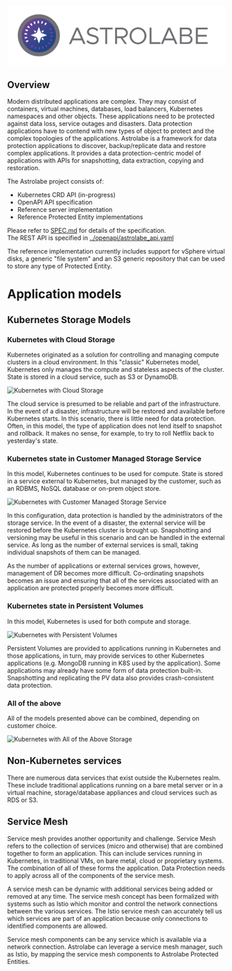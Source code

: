 ![](docs/images/402465-astrolabe-os-logo-FINAL.svg)

## Overview

Modern distributed applications are complex.  They may consist of containers,
virtual machines, databases, load balancers, Kubernetes namespaces and other
objects.  These applications need to be protected against data loss, service
outages and disasters.  Data protection applications have to contend with
new types of object to protect and the complex topologies of the applications.
Astrolabe is a framework for data protection applications to discover,
backup/replicate data and restore complex applications.  It provides a data
protection-centric model of applications with APIs for snapshotting, data 
extraction, copying and restoration.

The Astrolabe project consists of:

* Kubernetes CRD API (in-progress)
* OpenAPI API specification
* Reference server implementation
* Reference Protected Entity implementations

Please refer to [SPEC.md](SPEC.md) for details of the specification.  
The REST API is specified in [../openapi/astrolabe_api.yaml](../openapi/astrolabe_api.yaml)

The reference implementation currently includes support for vSphere virtual disks, a generic "file system" and an S3
generic repository that can be used to store any type of Protected Entity.

# Application models

## Kubernetes Storage Models

### Kubernetes with Cloud Storage
Kubernetes originated as a solution for controlling and managing compute
clusters in a cloud environment.  In this "classic" Kubernetes model, Kubernetes
only manages the compute and stateless aspects of the cluster.  State is stored in
a cloud service, such as S3 or DynamoDB.  

![Kubernetes with Cloud Storage](images/k8sWCloudStorage.svg)


The cloud service is presumed to be reliable
and part of the infrastructure.  In the event of a disaster, infrastructure will be
restored and available before Kubernetes starts.  In this scenario, there is little need
for data protection.  Often, in this model, the type of application does not lend itself
to snapshot and rollback.  It makes no sense, for example, to try to roll Netflix back to
yesterday's state.

### Kubernetes state in Customer Managed Storage Service
In this model, Kubernetes continues to be used for compute.  State is stored in a service
external to Kubernetes, but managed by the customer, such as an RDBMS, NoSQL database or
on-prem object store.

![Kubernetes with Customer Managed Storage Service](images/k8sWCustomerStorage.svg)

In this configuration, data protection is handled by the administrators of the storage service.
In the event of a disaster, the external service will be restored before the Kubernetes cluster
is brought up.  Snapshotting and versioning may be useful in this scenario and can be handled in the external service.  As long
as the number of external services is small, taking individual snapshots of them can be managed.

As the number of applications or external services grows, however, management of DR
becomes more difficult.  Co-ordinating snapshots becomes an issue and ensuring that all of
the services associated with an application are protected properly becomes more difficult.

### Kubernetes state in Persistent Volumes
In this model, Kubernetes is used for both compute and storage.  

![Kubernetes with Persistent Volumes](images/k8sWPVs.svg)

Persistent Volumes are
provided to applications running in Kubernetes and those applications, in turn, may
provide services to other Kubernetes applications (e.g. MongoDB running in K8S used by
the application). Some applications may already have some form of data protection built-in.
Snapshotting and replicating the PV data also provides crash-consistent data protection.

### All of the above

All of the models presented above can be combined, depending on customer choice.

![Kubernetes with All of the Above Storage](images/k8sAll.svg)

## Non-Kubernetes services

There are numerous data services that exist outside the Kubernetes realm.  These include traditional applications
running on a bare metal server or in a virtual machine, storage/database appliances and cloud services
such as RDS or S3.

## Service Mesh

Service mesh provides another opportunity and challenge.  Service Mesh refers to the collection of
services (micro and otherwise) that are combined together to form an application.  This can include
services running in Kubernetes, in traditional VMs, on bare metal, cloud or proprietary systems.  The
combination of all of these forms the application.  Data Protection needs to apply across all of the
components of the service mesh.

A service mesh can be dynamic with additional services being added or removed at any time.  The
service mesh concept has been formalized with systems such as Istio which monitor and control the network connections
between the various services.  The Istio service mesh can accurately tell us which
services are part of an application because only connections to identified components are allowed.

Service mesh components can be any service which is available via a network connection.  Astrolabe
can leverage a service mesh manager, such as Istio, by mapping the service mesh components to
Astrolabe Protected Entities.
